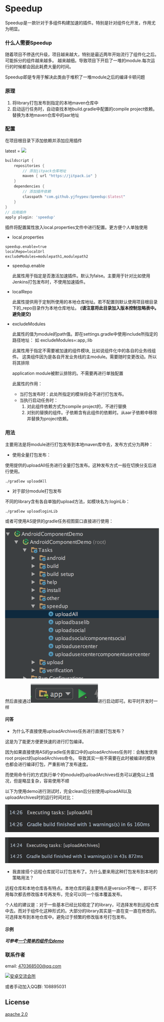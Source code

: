 # Speedup

Speedup是一款针对于多组件构建加速的插件。特别是针对组件化开发，作用尤为明显。

### 什么人需要Speedup

随着项目不停迭代升级，项目越来越大，特别是最近两年开始流行了组件化之后。可能拆分的组件越来越多。
越来越细。导致项目下开启了一堆的module.每次运行的时候都会因此耗费大量的时间。

Speedup即是专用于解决此类由于堆积了一堆module之后的编译卡顿问题

### 原理

1. 将library打包发布到指定的本地maven仓库中
2. 启动运行任务时，自动查找本地build.gradle中配置的compile project依赖。替换为本地maven仓库中的aar地址

### 配置

在项目根目录下添加依赖并添加应用插件

latest = [![](https://jitpack.io/v/yjfnypeu/Speedup.svg)](https://jitpack.io/#yjfnypeu/Speedup)

```groovy
buildscript {
    repositories {
        // 添加jitpack仓库地址
        maven { url "https://jitpack.io" }
    }
    dependencies {
        // 添加插件依赖
        classpath "com.github.yjfnypeu:Speedup:$latest"
    }
}
// 应用插件
apply plugin: 'speedup'
```

插件将配置属性放入local.properties文件中进行配置。更方便个人单独使用

- local.properties

```
speedup.enable=true
localRepo=localUrl
excludeModules=modulepath1,modulepath2
```

- speedup.enable
    
    此属性用于指定是否激活加速插件。默认为false。主要用于针对比如使用Jenkins打包发布时，不使用加速插件。

- localRepo

	此属性提供用于定制所使用的本地仓库地址。若不配置则默认使用项目根目录下的_repo目录作为本地仓库地址。 **(请注意将此目录加入版本控制忽略表中。避免提交)**

- excludeModules
    
    此属性的值为module的path值。即在settings.gradle中使用include所指定的路径地址：
    如 excludeModules=:app,:lib
    
    此属性用于指定不需要被加速的组件模块, 比如说组件化中的各自的业务线组件。
    这类组件因为是各自开发业务线的主module。需要随时变更改动。所以将其排除
    
    application module被默认排除的。不需要再进行单独配置
    
    此属性的作用：
    - 当打包发布时：此处所指定的模块将会不进行打包发布。
    - 当执行启动任务时：
        1. 对此组件依赖方式为compile project的，不进行替换
        2. 对别的替换的组件。子依赖含有此组件的依赖时。从aar子依赖中移除并替换为project依赖。
    
### 用法

主要用法是将module进行打包发布到本地maven库中去，发布方式分为两种：

- 使用全量打包发布：

使用提供的uploadAll任务进行全量打包发布。这种发布方式一般在切换分支后进行使用。

```
./gradlew uploadAll
```

- 对于部分module打包发布

不同的library含有各自单独的upload方法，如模块名为:loginLib：

```
./gradlew uploadloginLib
```

或者可使用AS提供的gradle任务视图窗口直接进行使用：

![upload](./pics/upload.png)

然后直接通过![launch](./pics/launch.png)进行启动即可。和平时开发时一样

#### 问答

- 为什么不直接使用uploadArchives任务进行直接打包发布？

这是为了能更方便更快速的进行打包编译。

因为如果直接使用AS的gradle任务窗口中的uploadArchives任务时：会触发使用root project的uploadArchives命令。
导致其实一些不需要在此时被编译的模块也都会进行编译打包，严重影响了发布速度。

而使用命令行的方式执行单个的module的uploadArchives任务可以避免以上情况，但是略显复杂，容易使用不顺

以下为使用demo进行测试时，完全clean后分别使用uploadAll以及uploadArchives时的运行时间对比：

![uploadAll](./pics/uploadAll.png)

![uploadArchives](./pics/uploadArchives.png)

- 我直接搭个远程仓库就可以打包发布了。为什么要来用这种打包发布到本地的策略用法？

远程仓库和本地仓库各有特点。本地仓库的最主要特点是version不唯一，即可不用每次都去修改版本号再发布，完全可以同一个版本覆盖发布。

个人给的建议是：对于一些基本已经比较稳定了的library，可选择发布到远程仓库中去。而对于组件化这种形式的。大部分的library其实是一直在变一直在修改的。可选择发布到本地仓库中。避免过于频繁的修改版本号打包发布。

#### 示例

***可参考[一个简单的组件化demo](https://github.com/yjfnypeu/AndroidComponent)***

### 联系作者
email: 470368500@qq.com

<a target="_blank" href="http://shang.qq.com/wpa/qunwpa?idkey=99e758d20823a18049a06131b6d1b2722878720a437b4690e238bce43aceb5e1"><img border="0" src="http://pub.idqqimg.com/wpa/images/group.png" alt="安卓交流会所" title="安卓交流会所"></a>

或者手动加入QQ群: 108895031
    
## License
[apache 2.0](./LICENCE)